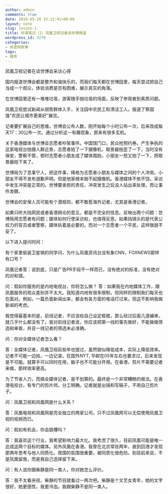 ```yaml
---
author: admin
comments: true
date: 2010-05-20 15:12:41+00:00
layout: note
slug: lesson-1
title: 听课笔记（1）凤凰卫视记者谈世博报道
wordpress_id: 3279
categories:
- 非虚构叙事
tags:
- 媒体
---
```


凤凰卫视记者在谈世博会采访心得

国内报道世博会都是整齐和谐快乐的，而我们每天都在世博园里，每天尝试把自己当成一个观众，体验消费是否有困难，展示真实的角落。

在世博园里还有一堆堆垃圾，游客随手抛垃圾的场面，反映了参观者到素质问题。

凤凰卫视尝试新闻从弱势群体入手，关注园中农民工和清洁工人。报道了蔡国强“农民让城市更美好”展览。

记者要扩展自己的思维。世博会公布人数，刚开始每个小时公布一次，后来改成每天17：30公布一次。通过分析这一有趣现象，原来有很多玄机。

关于香港媒体与世博会志愿者吵架事件。中国馆门口，民众抢预约券。产生争执的这家电视台拍摄人群近景，志愿者拍了一下摄像机，取景器拍歪了一下，当时没有保安，警察不管，顿时志愿者小朋友成了媒体围拍，小朋友一怒又拍了一下，把取景器拍下来了。

世博局为了息事宁人，把这件事，降格为志愿者小朋友与媒体之间的个人冲突。小朋友不得不发布道歉声明。但是他家根本赔不起摄像机。香港媒体不依不饶。采访中发生冲突是正常的。世博要承担的责任，冲突发生之后没人站出来处理，而让事件发酵。

世博会的安保人员可能有个潜规则，都不敢惹海外记者，尤其是香港记者。

如果只听大陆网民或者香港舆论的意见，都是不完全的信息。反映出两个问题：世博局用志愿者有问题；媒体如何行使采访权，也值得反思。如果挡镜头的是代表公权力的官员或者警察，媒体执着是必要的。而对一个志愿者一个平民，这样做就不妥了。

以下进入提问时间：

有个家里偷装卫星锅的同学问，为什么凤凰资讯台没有象CNN，FOXNEWS那样有口号？

凤凰记者答：说到底，只是广告PR手段不一样而已，没有绝对的标准，没有绝对的对和错。

问：假如你服务的是内地电视台，你将怎么做？
答：如果我在内地媒体工作，跟凤凰服务的观众差别并不太大。我知道内地有很多限制，但同样的限制我们每天也在面对。例如，一篇负面新闻出来，都会有各方面的电话打过来。但这不影响我做新闻的考虑。

我觉得最基本的是，前线记者，不应该给自己设定框框，那么经过后面几道编审，就几乎什么都没有了。我对前线记者说，你应该把第一线的事先做好，不能做做筛选和审查，并且一线记者的筛选未必准确。

问：你对全媒体记者怎么看？

答：全媒体记者，凤凰卫视前些年也提过，虽然貌似降低成本，实际上降低效率。记者不可能一边拍，一边记录。在国外NYT, 华邮在05年左右也要求过，后来发现是不可能。就算手可以同时在用，脑子也不可能分开用。在香港，剪片不需要记者来做，那样效率更高。

为了节省人力，而搞全媒体记者，是不划算的。最终是一个非常糟糕的做法。在香港电视台，有专门的剪片师。分工明确。记者就是出镜和写稿子，不用自己剪片子。

问：凤凰卫视和凤凰网是什么关系？

答：凤凰电视和凤凰网是完全独立的两家公司，只不过凤凰网可以无偿使用凤凰卫视的视频而已。

问：假如有机会，你会跳槽吗？

答：我喜欢这个行业，我希望影响力最大化。我考虑了很久，目前凤凰可能是唯一达成这两个目标的媒体。另外凤凰在香港。我曾在北京常驻两年，直到回港才发现那两年思考与他人同质化。周围的氛围很重要。被同质化很危险。到目前来说，不是凤凰留我，而是我自己选择留下来。  

问：有人说你跟柴静是同一类人，你对她怎么评价。

答：我不太看央视，柴静的节目就看过一两次吧。柴静是个文艺女青年，她的文字很好，她更感性，我更冷血。我跟柴静不是同一类人。 

